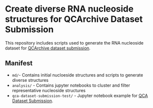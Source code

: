 # Create diverse RNA nucleoside structures for QCArchive Dataset Submission
This repository includes scripts used to generate the RNA nucleoside dataset for [QCArchive dataset submission](https://github.com/openforcefield/qca-dataset-submission/tree/master/submissions/2023-03-09-RNA-nucleoside-single-points).

## Manifest
- `md/`- Contains initial nucloeside structures and scripts to generate diverse structures
- `analysis/` - Contains jupyter notebooks to cluster and filter representative nucleoside structures
- `qca-dataset-submission-test/` - Jupyter notebook example for [QCA Dataset Submission](https://github.com/openforcefield/qca-dataset-submission).

